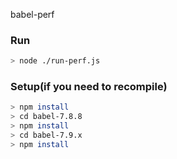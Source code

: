 babel-perf

### Run

```bash
> node ./run-perf.js
```


### Setup(if you need to recompile)

```bash
> npm install
> cd babel-7.8.8
> npm install
> cd babel-7.9.x
> npm install
```